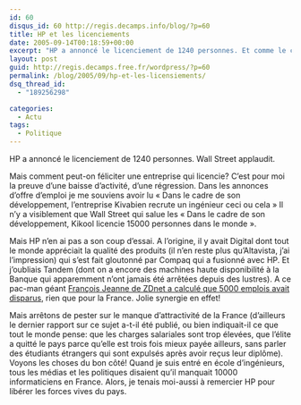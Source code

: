 ```yaml
---
id: 60
disqus_id: 60 http://regis.decamps.info/blog/?p=60
title: HP et les licenciements
date: 2005-09-14T00:18:59+00:00
excerpt: "HP a annoncé le licenciement de 1240 personnes. Et comme le chiffre d'affaire d'un employé de HP est de 500000$ quand celui d'un employé de Dell est près du double (900000$), Wall Street se réjouit de cette réduction d'effectif."
layout: post
guid: http://regis.decamps.free.fr/wordpress/?p=60
permalink: /blog/2005/09/hp-et-les-licensiements/
dsq_thread_id:
  - "189256298"

categories:
  - Actu
tags:
  - Politique
---
```

HP a annoncé le licenciement de 1240 personnes. Wall Street applaudit.

Mais comment peut-on féliciter une entreprise qui licencie? C’est pour moi la preuve d’une baisse d’activité, d’une régression. Dans les annonces d’offre d&#8217;emploi je me souviens avoir lu « Dans le cadre de son développement, l’entreprise Kivabien recrute un ingénieur ceci ou cela » Il n’y a visiblement que Wall Street qui salue les « Dans le cadre de son développement, Kikool licencie 15000 personnes dans le monde ».

Mais HP n’en ai pas a son coup d’essai. A l’origine, il y avait Digital dont tout le monde appréciait la qualité des produits (il n’en reste plus qu’Altavista, j’ai l’impression) qui s’est fait gloutonné par Compaq qui a fusionné avec HP. Et j’oubliais Tandem (dont on a encore des machines haute disponibilité à la Banque qui apparemment n’ont jamais été arrêtées depuis des lustres). A ce pac-man géant [François Jeanne de ZDnet a calculé que 5000 emplois avait disparus](http://blogs.zdnet.fr/index.php/2005/09/13/licenciements-chez-hp-une-grosse-erreur-de-calculette/), rien que pour la France. Jolie synergie en effet!

Mais arrêtons de pester sur le manque d’attractivité de la France (d’ailleurs le dernier rapport sur ce sujet a-t-il été publié, ou bien indiquait-il ce que tout le monde pense: que les charges salariales sont trop élevées, que l’élite a quitté le pays parce qu’elle est trois fois mieux payée ailleurs, sans parler des étudiants étrangers qui sont expulsés après avoir reçus leur diplôme). Voyons les choses du bon côté! Quand je suis entré en école d’ingénieurs, tous les médias et les politiques disaient qu’il manquait 10000 informaticiens en France. Alors, je tenais moi-aussi à remercier HP pour libérer les forces vives du pays.
